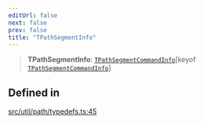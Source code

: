 ```yaml
---
editUrl: false
next: false
prev: false
title: "TPathSegmentInfo"
---
```


> **TPathSegmentInfo**: [`TPathSegmentCommandInfo`](/api/namespaces/util/type-aliases/tpathsegmentcommandinfo/)\[keyof [`TPathSegmentCommandInfo`](/api/namespaces/util/type-aliases/tpathsegmentcommandinfo/)\]

## Defined in

[src/util/path/typedefs.ts:45](https://github.com/fabricjs/fabric.js/blob/8748628df7e9de00ba77413bfc3ad9e9fe9d4f30/src/util/path/typedefs.ts#L45)
